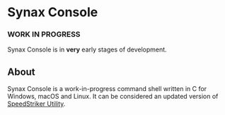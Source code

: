 # Synax Console
### **WORK IN PROGRESS**
Synax Console is in **very** early stages of development.
## About
Synax Console is a work-in-progress command shell written in C for Windows, macOS and Linux. It can be considered an updated version of [SpeedStriker Utility](https://github.com/That1M8Head/ssutil).